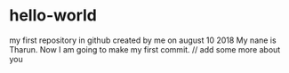 # hello-world
my first repository in github created by me on august 10 2018
My nane is Tharun. Now I am going to make my first commit.
// add some more about you
